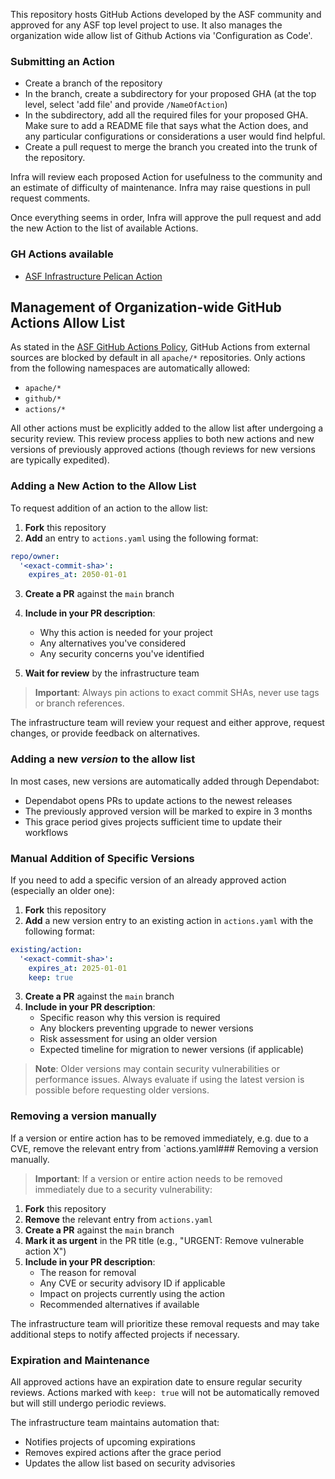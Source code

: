 This repository hosts GitHub Actions developed by the ASF community and approved for any ASF top level project to use. It also manages the organization wide allow list of Github Actions via 'Configuration as Code'.

### Submitting an Action
  - Create a branch of the repository
  - In the branch, create a subdirectory for your proposed GHA (at the top level, select 'add file' and provide `/NameOfAction`)
  - In the subdirectory, add all the required files for your proposed GHA. Make sure to add a README file that says what the Action does, and any particular configurations or considerations a user would find helpful.
  - Create a pull request to merge the branch you created into the trunk of the repository.

Infra will review each proposed Action for usefulness to the community and an estimate of difficulty of maintenance. Infra may raise questions in pull request comments.

Once everything seems in order, Infra will approve the pull request and add the new Action to the list of available Actions.

### GH Actions available

  - [ASF Infrastructure Pelican Action](/pelican/README.md)


## Management of Organization-wide GitHub Actions Allow List

As stated in the [ASF GitHub Actions Policy](https://infra.apache.org/github-actions-policy.html), GitHub Actions from external sources are blocked by default in all `apache/*` repositories. Only actions from the following namespaces are automatically allowed:
- `apache/*`
- `github/*`
- `actions/*`

All other actions must be explicitly added to the allow list after undergoing a security review. This review process applies to both new actions and new versions of previously approved actions (though reviews for new versions are typically expedited).

### Adding a New Action to the Allow List

To request addition of an action to the allow list:

1. **Fork** this repository
2. **Add** an entry to `actions.yaml` using the following format:

```yaml
repo/owner:
  '<exact-commit-sha>':
    expires_at: 2050-01-01
```

3. **Create a PR** against the `main` branch
4. **Include in your PR description**:
   - Why this action is needed for your project
   - Any alternatives you've considered
   - Any security concerns you've identified

5. **Wait for review** by the infrastructure team

> **Important**: Always pin actions to exact commit SHAs, never use tags or branch references.

The infrastructure team will review your request and either approve, request changes, or provide feedback on alternatives.

### Adding a new _version_ to the allow list

In most cases, new versions are automatically added through Dependabot:
- Dependabot opens PRs to update actions to the newest releases
- The previously approved version will be marked to expire in 3 months
- This grace period gives projects sufficient time to update their workflows

### Manual Addition of Specific Versions

If you need to add a specific version of an already approved action (especially an older one):

1. **Fork** this repository
2. **Add** a new version entry to an existing action in `actions.yaml` with the following format:

```yaml
existing/action:
  '<exact-commit-sha>':
    expires_at: 2025-01-01
    keep: true
```

3. **Create a PR** against the `main` branch
4. **Include in your PR description**:
   - Specific reason why this version is required
   - Any blockers preventing upgrade to newer versions
   - Risk assessment for using an older version
   - Expected timeline for migration to newer versions (if applicable)

> **Note**: Older versions may contain security vulnerabilities or performance issues. Always evaluate if using the latest version is possible before requesting older versions.

### Removing a version manually

If a version or entire action has to be removed immediately, e.g. due to a CVE, remove the relevant entry from `actions.yaml### Removing a version manually.

> **Important**: If a version or entire action needs to be removed immediately due to a security vulnerability:

1. **Fork** this repository
2. **Remove** the relevant entry from `actions.yaml`
3. **Create a PR** against the `main` branch
4. **Mark it as urgent** in the PR title (e.g., "URGENT: Remove vulnerable action X")
5. **Include in your PR description**:
   - The reason for removal
   - Any CVE or security advisory ID if applicable
   - Impact on projects currently using the action
   - Recommended alternatives if available

The infrastructure team will prioritize these removal requests and may take additional steps to notify affected projects if necessary.

### Expiration and Maintenance

All approved actions have an expiration date to ensure regular security reviews. Actions marked with `keep: true` will not be automatically removed but will still undergo periodic reviews.

The infrastructure team maintains automation that:
- Notifies projects of upcoming expirations
- Removes expired actions after the grace period
- Updates the allow list based on security advisories


